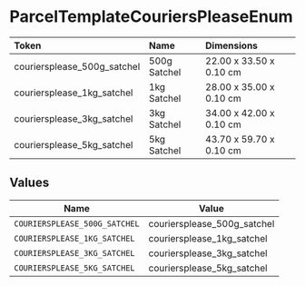 # ParcelTemplateCouriersPleaseEnum

|Token | Name | Dimensions|
|:---|:---|:---|
| couriersplease_500g_satchel | 500g Satchel | 22.00 x 33.50 x 0.10 cm|
| couriersplease_1kg_satchel | 1kg Satchel | 28.00 x 35.00 x 0.10 cm|
| couriersplease_3kg_satchel | 3kg Satchel | 34.00 x 42.00 x 0.10 cm|
| couriersplease_5kg_satchel | 5kg Satchel | 43.70 x 59.70 x 0.10 cm|



## Values

| Name                          | Value                         |
| ----------------------------- | ----------------------------- |
| `COURIERSPLEASE_500G_SATCHEL` | couriersplease_500g_satchel   |
| `COURIERSPLEASE_1KG_SATCHEL`  | couriersplease_1kg_satchel    |
| `COURIERSPLEASE_3KG_SATCHEL`  | couriersplease_3kg_satchel    |
| `COURIERSPLEASE_5KG_SATCHEL`  | couriersplease_5kg_satchel    |